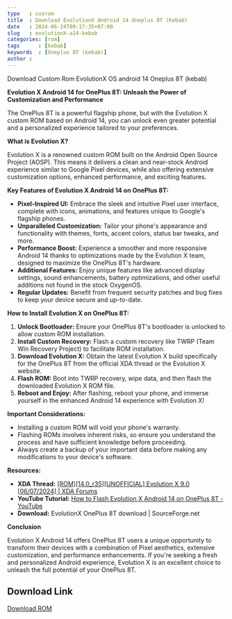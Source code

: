 ```yaml
---
type   : cusrom
title  : Download EvolutionX Android 14 Oneplus 8T (Kebab)
date   : 2024-06-24T09:17:35+07:00
slug   : evolutionX-a14-kebab
categories: [rom]
tags      : [kebab]
keywords  : [Oneplus 8T (kebab)]
author :
---
```


Download Custom Rom EvolutionX OS android 14 Oneplus 8T (kebab)

**Evolution X Android 14 for OnePlus 8T: Unleash the Power of Customization and Performance**

The OnePlus 8T is a powerful flagship phone, but with the Evolution X custom ROM based on Android 14, you can unlock even greater potential and a personalized experience tailored to your preferences.

**What is Evolution X?**

Evolution X is a renowned custom ROM built on the Android Open Source Project (AOSP). This means it delivers a clean and near-stock Android experience similar to Google Pixel devices, while also offering extensive customization options, enhanced performance, and exciting features.

**Key Features of Evolution X Android 14 on OnePlus 8T:**

* **Pixel-Inspired UI:** Embrace the sleek and intuitive Pixel user interface, complete with icons, animations, and features unique to Google's flagship phones.
* **Unparalleled Customization:**  Tailor your phone's appearance and functionality with themes, fonts, accent colors, status bar tweaks, and more.
* **Performance Boost:** Experience a smoother and more responsive Android 14 thanks to optimizations made by the Evolution X team, designed to maximize the OnePlus 8T's hardware.
* **Additional Features:** Enjoy unique features like advanced display settings, sound enhancements, battery optimizations, and other useful additions not found in the stock OxygenOS.
* **Regular Updates:** Benefit from frequent security patches and bug fixes to keep your device secure and up-to-date.

**How to Install Evolution X on OnePlus 8T:**

1. **Unlock Bootloader:** Ensure your OnePlus 8T's bootloader is unlocked to allow custom ROM installation.
2. **Install Custom Recovery:** Flash a custom recovery like TWRP (Team Win Recovery Project) to facilitate ROM installation.
3. **Download Evolution X:** Obtain the latest Evolution X build specifically for the OnePlus 8T from the official XDA thread or the Evolution X website.
4. **Flash ROM:** Boot into TWRP recovery, wipe data, and then flash the downloaded Evolution X ROM file.
5. **Reboot and Enjoy:** After flashing, reboot your phone, and immerse yourself in the enhanced Android 14 experience with Evolution X!

**Important Considerations:**

* Installing a custom ROM will void your phone's warranty.
* Flashing ROMs involves inherent risks, so ensure you understand the process and have sufficient knowledge before proceeding.
* Always create a backup of your important data before making any modifications to your device's software.

**Resources:**

* **XDA Thread:** [[ROM][14.0_r35][UNOFFICIAL] Evolution X 9.0 [06/07/2024] | XDA Forums]([https://xdaforums.com/t/rom-14-0_r35-unofficial-evolution-x-9-0-06-07-2024.4642775/](https://xdaforums.com/t/rom-14-0_r35-unofficial-evolution-x-9-0-06-07-2024.4642775/))
* **YouTube Tutorial:** [How to Flash Evolution X Android 14 on OnePlus 8T - YouTube](https://www.youtube.com/watch?v=cREP3A9A9uo)
* **Download:** EvolutionX OnePlus 8T download | SourceForge.net

**Conclusion**

Evolution X Android 14 offers OnePlus 8T users a unique opportunity to transform their devices with a combination of Pixel aesthetics, extensive customization, and performance enhancements. If you're seeking a fresh and personalized Android experience, Evolution X is an excellent choice to unleash the full potential of your OnePlus 8T.

## Download Link
[Download ROM](https://sourceforge.net/projects/evolution-x/files/kebab/14/)

